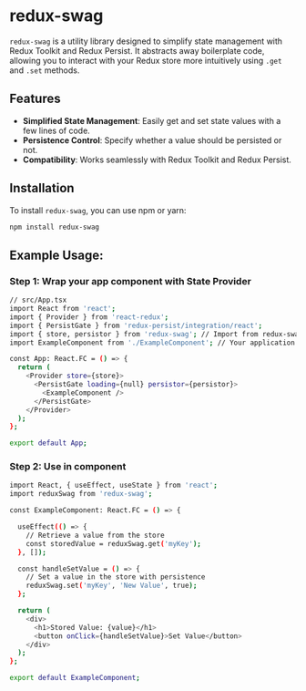 # redux-swag

`redux-swag` is a utility library designed to simplify state management with Redux Toolkit and Redux Persist. It abstracts away boilerplate code, allowing you to interact with your Redux store more intuitively using `.get` and `.set` methods.

## Features

- **Simplified State Management**: Easily get and set state values with a few lines of code.
- **Persistence Control**: Specify whether a value should be persisted or not.
- **Compatibility**: Works seamlessly with Redux Toolkit and Redux Persist.

## Installation

To install `redux-swag`, you can use npm or yarn:

```bash
npm install redux-swag
```
## Example Usage:
### Step 1: Wrap your app component with State Provider
```bash
// src/App.tsx
import React from 'react';
import { Provider } from 'react-redux';
import { PersistGate } from 'redux-persist/integration/react';
import { store, persistor } from 'redux-swag'; // Import from redux-swag
import ExampleComponent from './ExampleComponent'; // Your application component

const App: React.FC = () => {
  return (
    <Provider store={store}>
      <PersistGate loading={null} persistor={persistor}>
        <ExampleComponent />
      </PersistGate>
    </Provider>
  );
};

export default App;
```
### Step 2: Use in component
```bash
import React, { useEffect, useState } from 'react';
import reduxSwag from 'redux-swag';

const ExampleComponent: React.FC = () => {

  useEffect(() => {
    // Retrieve a value from the store
    const storedValue = reduxSwag.get('myKey');
  }, []);

  const handleSetValue = () => {
    // Set a value in the store with persistence
    reduxSwag.set('myKey', 'New Value', true);
  };

  return (
    <div>
      <h1>Stored Value: {value}</h1>
      <button onClick={handleSetValue}>Set Value</button>
    </div>
  );
};

export default ExampleComponent;
```
